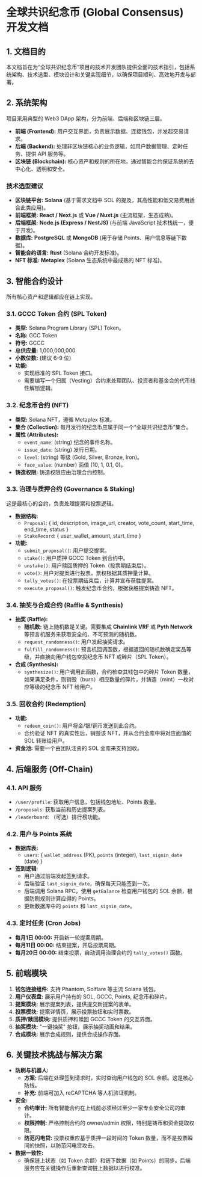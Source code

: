 # 全球共识纪念币 (Global Consensus) 开发文档

## 1. 文档目的
本文档旨在为“全球共识纪念币”项目的技术开发团队提供全面的技术指引，包括系统架构、技术选型、模块设计和关键实现细节，以确保项目顺利、高效地开发与部署。

## 2. 系统架构
项目采用典型的 Web3 DApp 架构，分为前端、后端和区块链三层。

-   **前端 (Frontend):** 用户交互界面，负责展示数据、连接钱包，并发起交易请求。
-   **后端 (Backend):** 处理非区块链核心的业务逻辑，如用户数据管理、定时任务、提供 API 服务等。
-   **区块链 (Blockchain):** 核心资产和规则的所在地，通过智能合约保证系统的去中心化、透明和安全。

### 技术选型建议
-   **区块链平台:** **Solana** (基于需求文档中 SOL 的提及，其高性能和低交易费用适合此类应用)。
-   **前端框架:** **React / Next.js** 或 **Vue / Nuxt.js** (主流框架，生态成熟)。
-   **后端框架:** **Node.js (Express / NestJS)** (与前端 JavaScript 技术栈统一，便于开发)。
-   **数据库:** **PostgreSQL** 或 **MongoDB** (用于存储 Points、用户信息等链下数据)。
-   **智能合约语言:** **Rust** (Solana 合约开发标准)。
-   **NFT 标准:** **Metaplex** (Solana 生态系统中最成熟的 NFT 标准)。

## 3. 智能合约设计
所有核心资产和逻辑都应在链上实现。

### 3.1. GCCC Token 合约 (SPL Token)
-   **类型:** Solana Program Library (SPL) Token。
-   **名称:** GCC Token
-   **符号:** GCCC
-   **总供应量:** 1,000,000,000
-   **小数位数:** (建议 6-9 位)
-   **功能:**
    -   实现标准的 SPL Token 接口。
    -   需要编写一个归属（Vesting）合约来处理团队、投资者和基金会的代币线性解锁逻辑。

### 3.2. 纪念币合约 (NFT)
-   **类型:** Solana NFT，遵循 Metaplex 标准。
-   **集合 (Collection):** 每月发行的纪念币应属于同一个“全球共识纪念币”集合。
-   **属性 (Attributes):**
    -   `event_name`: (string) 纪念的事件名称。
    -   `issue_date`: (string) 发行日期。
    -   `level`: (string) 等级 (Gold, Silver, Bronze, Iron)。
    -   `face_value`: (number) 面值 (10, 1, 0.1, 0)。
-   **铸造权限:** 铸造权限应由治理合约控制。

### 3.3. 治理与质押合约 (Governance & Staking)
这是最核心的合约，负责处理提案和投票逻辑。
-   **数据结构:**
    -   `Proposal`: { id, description, image_url, creator, vote_count, start_time, end_time, status }
    -   `StakeRecord`: { user_wallet, amount, start_time }
-   **功能:**
    -   `submit_proposal()`: 用户提交提案。
    -   `stake()`: 用户质押 GCCC Token 到合约中。
    -   `unstake()`: 用户赎回质押的 Token（投票期结束后）。
    -   `vote()`: 用户对提案进行投票，票权根据其质押量计算。
    -   `tally_votes()`: 在投票期结束后，计算并宣布获胜提案。
    -   `execute_proposal()`: 触发纪念币合约，根据获胜提案铸造 NFT。

### 3.4. 抽奖与合成合约 (Raffle & Synthesis)
-   **抽奖 (Raffle):**
    -   **随机数:** 链上随机数是关键。需要集成 **Chainlink VRF** 或 **Pyth Network** 等预言机服务来获取安全的、不可预测的随机数。
    -   `request_randomness()`: 用户发起抽奖请求。
    -   `fulfill_randomness()`: 预言机回调函数，根据返回的随机数确定奖品等级，并直接向用户钱包空投纪念币 NFT 或碎片（SPL Token）。
-   **合成 (Synthesis):**
    -   `synthesize()`: 用户调用此函数，合约检查其钱包中的碎片 Token 数量，如果满足条件，则销毁（burn）相应数量的碎片，并铸造（mint）一枚对应等级的纪念币 NFT 给用户。

### 3.5. 回收合约 (Redemption)
-   **功能:**
    -   `redeem_coin()`: 用户将金/银/铜币发送到此合约。
    -   合约验证 NFT 的真实性后，销毁该 NFT，并从合约金库中将对应面值的 SOL 转账给用户。
-   **资金池:** 需要一个由团队注资的 SOL 金库来支持回收。

## 4. 后端服务 (Off-Chain)

### 4.1. API 服务
-   `/user/profile`: 获取用户信息，包括钱包地址、Points 数量。
-   `/proposals`: 获取当前和历史提案列表。
-   `/leaderboard`: （可选）排行榜功能。

### 4.2. 用户与 Points 系统
-   **数据库表:**
    -   `users`: { `wallet_address` (PK), `points` (integer), `last_signin_date` (date) }
-   **签到逻辑:**
    -   用户通过前端发起签到请求。
    -   后端验证 `last_signin_date`，确保每天只能签到一次。
    -   后端调用 Solana RPC，使用 `getBalance` 检查用户钱包的 SOL 余额，根据防刷规则计算应得的 Points。
    -   更新数据库中的 `points` 和 `last_signin_date`。

### 4.3. 定时任务 (Cron Jobs)
-   **每月1日 00:00:** 开启新一轮提案周期。
-   **每月11日 00:00:** 结束提案，开启投票周期。
-   **每月20日 00:00:** 结束投票，自动调用治理合约的 `tally_votes()` 函数。

## 5. 前端模块

1.  **钱包连接组件:** 支持 Phantom, Solflare 等主流 Solana 钱包。
2.  **用户仪表盘:** 展示用户持有的 SOL, GCCC, Points, 纪念币和碎片。
3.  **提案模块:** 展示提案列表，提供提交新提案的表单。
4.  **投票模块:** 提案详情页，展示投票按钮和实时票数。
5.  **质押/赎回模块:** 提供质押和赎回 GCCC Token 的交互界面。
6.  **抽奖模块:** "一键抽奖" 按钮，展示抽奖动画和结果。
7.  **合成模块:** 展示合成规则，提供合成操作界面。

## 6. 关键技术挑战与解决方案

-   **防刷与机器人:**
    -   **方案:** 后端在处理签到请求时，实时查询用户钱包的 SOL 余额。这是核心防线。
    -   **补充:** 前端可加入 reCAPTCHA 等人机验证机制。
-   **安全:**
    -   **合约审计:** 所有智能合约在上线前必须经过至少一家专业安全公司的审计。
    -   **权限控制:** 严格控制合约的 owner/admin 权限，特别是铸币和资金提取权限。
    -   **防范闪电贷:** 投票权重应基于质押一段时间的 Token 数量，而不是投票瞬间的快照，以防范闪电贷攻击。
-   **数据一致性:**
    -   确保链上状态（如 Token 余额）和链下数据（如 Points）的同步。后端服务应在关键操作后重新查询链上数据以进行校准。

